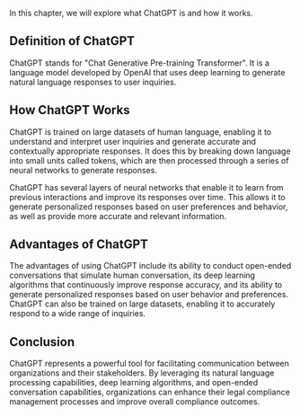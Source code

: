 

In this chapter, we will explore what ChatGPT is and how it works.

Definition of ChatGPT
---------------------

ChatGPT stands for "Chat Generative Pre-training Transformer". It is a language model developed by OpenAI that uses deep learning to generate natural language responses to user inquiries.

How ChatGPT Works
-----------------

ChatGPT is trained on large datasets of human language, enabling it to understand and interpret user inquiries and generate accurate and contextually appropriate responses. It does this by breaking down language into small units called tokens, which are then processed through a series of neural networks to generate responses.

ChatGPT has several layers of neural networks that enable it to learn from previous interactions and improve its responses over time. This allows it to generate personalized responses based on user preferences and behavior, as well as provide more accurate and relevant information.

Advantages of ChatGPT
---------------------

The advantages of using ChatGPT include its ability to conduct open-ended conversations that simulate human conversation, its deep learning algorithms that continuously improve response accuracy, and its ability to generate personalized responses based on user behavior and preferences. ChatGPT can also be trained on large datasets, enabling it to accurately respond to a wide range of inquiries.

Conclusion
----------

ChatGPT represents a powerful tool for facilitating communication between organizations and their stakeholders. By leveraging its natural language processing capabilities, deep learning algorithms, and open-ended conversation capabilities, organizations can enhance their legal compliance management processes and improve overall compliance outcomes.
